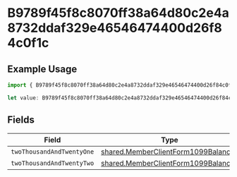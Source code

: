 # B9789f45f8c8070ff38a64d80c2e4a8732ddaf329e46546474400d26f84c0f1c

## Example Usage

```typescript
import { B9789f45f8c8070ff38a64d80c2e4a8732ddaf329e46546474400d26f84c0f1c } from "@wingspan/payments/sdk/models/shared";

let value: B9789f45f8c8070ff38a64d80c2e4a8732ddaf329e46546474400d26f84c0f1c = {};
```

## Fields

| Field                                                                                             | Type                                                                                              | Required                                                                                          | Description                                                                                       |
| ------------------------------------------------------------------------------------------------- | ------------------------------------------------------------------------------------------------- | ------------------------------------------------------------------------------------------------- | ------------------------------------------------------------------------------------------------- |
| `twoThousandAndTwentyOne`                                                                         | [shared.MemberClientForm1099Balances](../../../sdk/models/shared/memberclientform1099balances.md) | :heavy_minus_sign:                                                                                | N/A                                                                                               |
| `twoThousandAndTwentyTwo`                                                                         | [shared.MemberClientForm1099Balances](../../../sdk/models/shared/memberclientform1099balances.md) | :heavy_minus_sign:                                                                                | N/A                                                                                               |